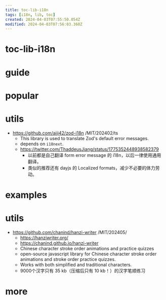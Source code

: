 ```yaml
---
title: toc-lib-i18n
tags: [i18n, lib, toc]
created: 2024-04-03T07:55:50.054Z
modified: 2024-04-03T07:56:03.360Z
---
```


# toc-lib-i18n

# guide

# popular

# utils
- https://github.com/aiji42/zod-i18n /MIT/202402/ts
  - This library is used to translate Zod's default error messages.
  - depends on `i18next`.
  - https://twitter.com/ThaddeusJiang/status/1775352448938582379
    - 以前都是自己翻译 form error message 的 i18n，以后一律使用通用翻译。
    - 类似的推荐还有 dayjs 的 Localized formats，减少不必要的体力劳动。
# examples

# utils
- https://github.com/chanind/hanzi-writer /MIT/202405/
  - https://hanziwriter.org/
  - https://chanind.github.io/hanzi-writer
  - Chinese character stroke order animations and practice quizzes
  - open-source javascript library for Chinese character stroke order animations and stroke order practice quizzes. 
  - Works with both simplified and traditional characters.
  - 9000个汉字只有 35 kb（压缩后只有 10 kb！）的汉字笔顺练习
# more
